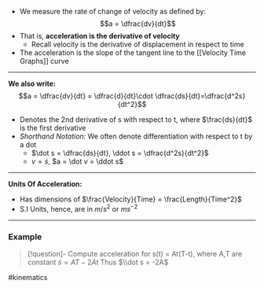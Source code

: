 - We measure the rate of change of velocity as defined by:
$$a = \dfrac{dv}{dt}$$
- That is, **acceleration is the derivative of velocity**
	- Recall velocity is the derivative of displacement in respect to time
- The acceleration is the slope of the tangent line to the [[Velocity Time Graphs]] curve
___
**We also write:**
$$a = \dfrac{dv}{dt} = \dfrac{d}{dt}\cdot \dfrac{ds}{dt}=\dfrac{d^2s}{dt^2}$$
- Denotes the 2nd derivative of s with respect to t, where $\frac{ds}{dt}$ is the first derivative
- *Shorthand Notation:* We often denote differentiation with respect to t by a dot
	- $\dot s = \dfrac{ds}{dt}, \ddot s = \dfrac{d^2s}{dt^2}$  
	- $v = \dot s$, $a = \dot v = \ddot s$
___
**Units Of Acceleration:**
- Has dimensions of  $\frac{Velocity}{Time} = \frac{Length}{Time^2}$
- S.I Units, hence, are in $m/s^2$ or $ms^{-2}$
___
### Example
> [!question]- Compute acceleration for s(t) =  At(T-t), where A,T are constant 
> $\dot s = AT - 2At$
> Thus
> $\\dot s = -2A$

 #kinematics